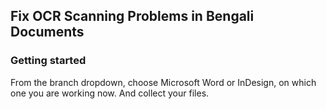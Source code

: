 ## Fix OCR Scanning Problems in Bengali Documents

### Getting started

From the branch dropdown, choose Microsoft Word or InDesign, on which one you are working now. And collect your files.
